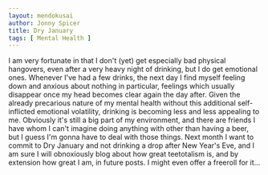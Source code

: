 ```yaml
---
layout: mendokusai
author: Jonny Spicer
title: Dry January
tags: [ Mental Health ]
---
```

I am very fortunate in that I don't (yet) get especially bad physical hangovers, even after a very heavy night of drinking, but I do get emotional ones. Whenever I've had a few drinks,
the next day I find myself feeling down and anxious about nothing in particular, feelings which usually disappear once my head becomes clear again the day after. Given the already
precarious nature of my mental health without this additional self-inflicted emotional volatility, drinking is becoming less and less appealing to me. Obviously it's still a big part
of my environment, and there are friends I have whom I can't imagine doing anything with other than having a beer, but I guess I'm gonna have to deal with those things. Next month I
want to commit to Dry January and not drinking a drop after New Year's Eve, and I am sure I will obnoxiously blog about how great teetotalism is, and by extension how great I am, in
future posts. I might even offer a freeroll for it...
